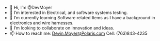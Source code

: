 - 👋 Hi, I’m @DevMoyer
- 👀 I’m interested in Electrical, and software systems testing. 
- 🌱 I’m currently learning Software related Items as I have a background in electronics and wire harnesses. 
- 💞️ I’m looking to collaborate on innovation and ideas. 
- 📫 How to reach me:
  Devin.Moyer@Polaris.com
  Cell: (763)843-4235

<!---
DevMoyer/DevMoyer is a ✨ special ✨ repository because its `README.md` (this file) appears on your GitHub profile.
You can click the Preview link to take a look at your changes.
--->
